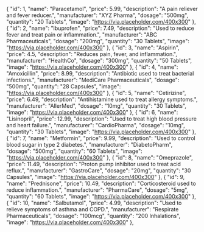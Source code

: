{
"id": 1,
"name": "Paracetamol",
"price": 5.99,
"description": "A pain reliever and fever reducer.",
"manufacturer": "XYZ Pharma",
"dosage": "500mg",
"quantity": "20 Tablets",
"image": "https://via.placeholder.com/400x300"
},
{
"id": 2,
"name": "Ibuprofen",
"price": 7.49,
"description": "Used to reduce fever and treat pain or inflammation.",
"manufacturer": "ABC Pharmaceuticals",
"dosage": "200mg",
"quantity": "30 Tablets",
"image": "https://via.placeholder.com/400x300"
},
{
"id": 3,
"name": "Aspirin",
"price": 4.5,
"description": "Reduces pain, fever, and inflammation.",
"manufacturer": "HealthCo",
"dosage": "300mg",
"quantity": "50 Tablets",
"image": "https://via.placeholder.com/400x300"
},
{
"id": 4,
"name": "Amoxicillin",
"price": 8.99,
"description": "Antibiotic used to treat bacterial infections.",
"manufacturer": "MediCare Pharmaceuticals",
"dosage": "500mg",
"quantity": "28 Capsules",
"image": "https://via.placeholder.com/400x300"
},
{
"id": 5,
"name": "Cetirizine",
"price": 6.49,
"description": "Antihistamine used to treat allergy symptoms.",
"manufacturer": "AllerMed",
"dosage": "10mg",
"quantity": "30 Tablets",
"image": "https://via.placeholder.com/400x300"
},
{
"id": 6,
"name": "Lisinopril",
"price": 12.99,
"description": "Used to treat high blood pressure and heart failure.",
"manufacturer": "CardioPharma",
"dosage": "10mg",
"quantity": "30 Tablets",
"image": "https://via.placeholder.com/400x300"
},
{
"id": 7,
"name": "Metformin",
"price": 9.99,
"description": "Used to control blood sugar in type 2 diabetes.",
"manufacturer": "DiabetoPharm",
"dosage": "500mg",
"quantity": "60 Tablets",
"image": "https://via.placeholder.com/400x300"
},
{
"id": 8,
"name": "Omeprazole",
"price": 11.49,
"description": "Proton pump inhibitor used to treat acid reflux.",
"manufacturer": "GastroCare",
"dosage": "20mg",
"quantity": "30 Capsules",
"image": "https://via.placeholder.com/400x300"
},
{
"id": 9,
"name": "Prednisone",
"price": 10.49,
"description": "Corticosteroid used to reduce inflammation.",
"manufacturer": "PharmaCare",
"dosage": "5mg",
"quantity": "60 Tablets",
"image": "https://via.placeholder.com/400x300"
},
{
"id": 10,
"name": "Salbutamol",
"price": 4.99,
"description": "Used to relieve symptoms of asthma and COPD.",
"manufacturer": "Respirate Pharmaceuticals",
"dosage": "100mcg",
"quantity": "200 Inhalations",
"image": "https://via.placeholder.com/400x300"
},
